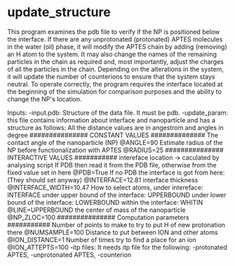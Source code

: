 # update_structure
This program examines the pdb file to verify if the NP is positioned
below the interface. If there are any unprotonated (protonated) APTES
molecules in the water (oil) phase, it will modify the APTES chain by
adding (removing) an H atom to the system. It may also change the names
of the remaining particles in the chain as required and, most
importantly, adjust the charges of all the particles in the chain.
Depending on the alterations in the system, it will update the number
of counterions to ensure that the system stays neutral. To operate
correctly, the program requires the interface located at the beginning
of the simulation for comparison purposes and the ability to change
the NP's location.

Inputs:
    -input.pdb:
        Structure of the data file.
        It must be pdb.
    -update_param:
        this file contains information about interface and nanoparticle
        and has a structure as follows:
            All the distance values are in angestrom and angles in degree
            ############### CONSTANT VALUES ##############
            The contact angle of the nanoparticle (NP)
            @ANGLE=90
            Estimate radius of the NP before functionalization with APTES
            @RADIUS=25
            ############### INTERACTIVE VALUES ###########
            intereface location -> caculated by analysing script
            If PDB then read it from the PDB file, otherwise from the fixed value set in here
            @PDB=True
            If no PDB the interface is got from here: (They should set anyway)
            @INTERFACE=12.81
            interface thickness
            @INTERFACE_WIDTH=10.47
            How to select atoms, under intereface: INTERFACE
            under upper bound of the interface: UPPERBOUND
            under lower bound of the interface: LOWERBOUND
            within the interface: WHITIN
            @LINE=UPPERBOUND
            the center of mass of the nanoparticle
            @NP_ZLOC=100
            ############### Computation parameters ###########
            Number of points to make to try to put H of new protonation there
            @NUMSAMPLE=100
            Distance to put between ION and other atoms
            @ION_DISTANCE=1
            Number of times try to find a place for an ion
            @ION_ATTEPTS=100
    -itp files:
        It needs itp file for the following:
            -protonated APTES,
            -unprotonated APTES,
            -counterion
